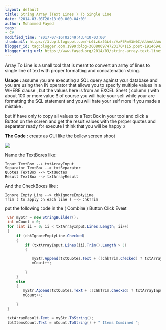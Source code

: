 ```yaml
---
layout: default
title: String Array (Text Lines ) To Single Line
date: '2014-03-08T20:13:00.000-04:00'
author: Mohammed Fayed
tags:
- C#
modified_time: '2017-07-16T02:49:43.410-03:00'
thumbnail: https://3.bp.blogspot.com/-L6izKz53L9s/VzPTFmM3N0I/AAAAAAAAAFk/2WBi_snjaF4VbgEmkACk8QvG9Ngphe3WQCK4B/s72-c/img1.png
blogger_id: tag:blogger.com,1999:blog-3008009747231704115.post-1914694323900550937
blogger_orig_url: https://www.fayed.org/2014/03/string-array-text-lines-to-single-line.html
---
```


<div dir="ltr" style="text-align: left;" trbidi="on">
Array To Line is a small tool that is meant to convert an array of lines to single line of text with proper formatting and concatenation string.

**Usage :**  assume you are executing a SQL query against your database and you are using then IN operator that allows you to specify multiple values in a WHERE clause , but the values here is from an EXCEL Sheet ( column ) with about 100 or more value !! of course you will hate your self while your are formatting the SQL statement and you will hate your self more if you made a mistake .

but if have only to copy all values to a Text Box in your tool and click a Button on the screen and get the result values with the proper quotes and separator ready for execute I think that you will be happy :)

**The Code :**
create as GUI like the bellow screen shoot


[![](https://3.bp.blogspot.com/-L6izKz53L9s/VzPTFmM3N0I/AAAAAAAAAFk/2WBi_snjaF4VbgEmkACk8QvG9Ngphe3WQCK4B/s640/img1.png)](http://3.bp.blogspot.com/-L6izKz53L9s/VzPTFmM3N0I/AAAAAAAAAFk/2WBi_snjaF4VbgEmkACk8QvG9Ngphe3WQCK4B/s1600/img1.png)


Name the TextBoxes like:

```
Input TextBox --> txtArrayInput
Separator TextBox --> txtSeparator
Quotes TextBox --> txtQuotes
Result TextBox --> txtArrayResult
```

And the CheckBoxes like : 

```
Ignore Empty Line --> chkIgnoreEmptyLine
Trim ( to apply on each line ) --> chkTrim
```

put the following code in the ( Combine ) Button Click Event 

```csharp
 var myStr = new StringBuilder();
 int mCount = 0;
 for (int ii = 0; ii < txtArrayInput.Lines.Length; ii++)
 {
     if (chkIgnoreEmptyLine.Checked)
     {
         if (txtArrayInput.Lines[ii].Trim().Length > 0)
         {

            myStr.Append(txtQuotes.Text + ((chkTrim.Checked) ? txtArrayInput.Lines[ii].Trim() : txtArrayInput.Lines[ii]) + txtQuotes.Text + txtSeparator.Text);
            mCount++;
   
         }
     }
     else
     {
        myStr.Append(txtQuotes.Text + ((chkTrim.Checked) ? txtArrayInput.Lines[ii].Trim() : txtArrayInput.Lines[ii]) +     txtQuotes.Text + txtSeparator.Text);
        mCount++;
        
     }
 }

 txtArrayResult.Text = myStr.ToString(); 
 lblItemsCount.Text = mCount.ToString() + " Items Combined ";

```